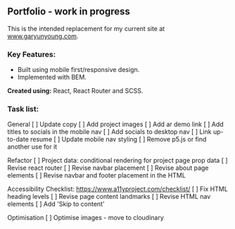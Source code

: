 ## Portfolio - work in progress ##

This is the intended replacement for my current site at www.garyunyoung.com.

### Key Features: ###
- Built using mobile first/responsive design.
- Implemented with BEM.

**Created using:** React, React Router and SCSS.

### Task list: ###
General
[ ] Update copy
[ ] Add project images
[ ] Add ar demo link
[ ] Add titles to socials in the mobile nav
[ ] Add socials to desktop nav
[ ] Link up-to-date resume
[ ] Update mobile nav styling
[ ] Remove p5.js or find another use for it

Refactor
[ ] Project data: conditional rendering for project page prop data
[ ] Revise react router
[ ] Revise navbar placement
[ ] Revise about page elements
[ ] Revise navbar and footer placement in the HTML

Accessibility
Checklist: https://www.a11yproject.com/checklist/
[ ] Fix HTML heading levels 
[ ] Revise page content landmarks
[ ] Revise HTML nav elements
[ ] Add 'Skip to content'

Optimisation
[ ] Optimise images - move to cloudinary
